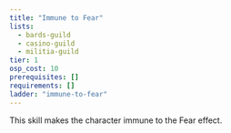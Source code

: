 ```yaml
---
title: "Immune to Fear"
lists:
  - bards-guild
  - casino-guild
  - militia-guild
tier: 1
osp_cost: 10
prerequisites: []
requirements: []
ladder: "immune-to-fear"
---
```


This skill makes the character immune to the Fear effect.

